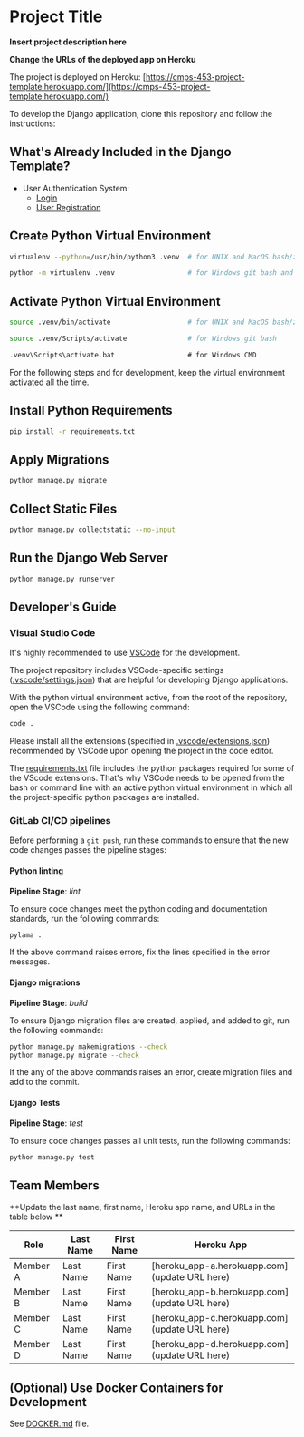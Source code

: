 # Project Title

**Insert project description here**

**Change the URLs of the deployed app on Heroku**

The project is deployed on Heroku:
[https://cmps-453-project-template.herokuapp.com/](https://cmps-453-project-template.herokuapp.com/)

To develop the Django application, clone this repository and follow the instructions:

## What's Already Included in the Django Template?

-   User Authentication System:
    -   [Login](https://cmps-453-project-template.herokuapp.com/accounts/login/)
    -   [User Registration](https://cmps-453-project-template.herokuapp.com/accounts/signup/)

## Create Python Virtual Environment

```bash
virtualenv --python=/usr/bin/python3 .venv  # for UNIX and MacOS bash/zsh
```

```bash
python -m virtualenv .venv                  # for Windows git bash and Windows CMD
```

## Activate Python Virtual Environment

```bash
source .venv/bin/activate                   # for UNIX and MacOS bash/zsh
```

```bash
source .venv/Scripts/activate               # for Windows git bash
```

```cmd
.venv\Scripts\activate.bat                  # for Windows CMD
```

For the following steps and for development, keep the virtual environment activated all the time.

## Install Python Requirements

```bash
pip install -r requirements.txt
```

## Apply Migrations

```bash
python manage.py migrate
```

## Collect Static Files

```bash
python manage.py collectstatic --no-input
```

## Run the Django Web Server

```bash
python manage.py runserver
```

## Developer's Guide

### Visual Studio Code

It's highly recommended to use [VSCode](https://code.visualstudio.com/) for the development.

The project repository includes VSCode-specific settings ([.vscode/settings.json](.vscode/settings.json))
that are helpful for developing Django applications.

With the python virtual environment active, from the root of the repository,
open the VSCode using the following command:

```bash
code .
```

Please install all the extensions (specified in [.vscode/extensions.json](.vscode/extensions.json))
recommended by VSCode upon opening the project in the code editor.

The [requirements.txt](requirements.txt) file includes the python packages required for some
of the VScode extensions. That's why VSCode needs to be opened from the bash or command
line with an active python virtual environment in which all the project-specific python packages
are installed.

### GitLab CI/CD pipelines

Before performing a `git push`, run these commands to ensure that the new code changes passes
the pipeline stages:

#### Python linting

**Pipeline Stage**: _lint_

To ensure code changes meet the python coding and documentation standards, run the following
commands:

```bash
pylama .
```

If the above command raises errors, fix the lines specified in the error messages.

#### Django migrations

**Pipeline Stage**: _build_

To ensure Django migration files are created, applied, and added to git, run the following commands:

```bash
python manage.py makemigrations --check
python manage.py migrate --check
```

If the any of the above commands raises an error, create migration files and add to the commit.

#### Django Tests

**Pipeline Stage**: _test_

To ensure code changes passes all unit tests, run the following commands:

```bash
python manage.py test
```

## Team Members

**Update the last name, first name, Heroku app name, and URLs in the table below **

| Role     | Last Name | First Name | Heroku App                                    |
| -------- | --------- | ---------- | --------------------------------------------- |
| Member A | Last Name | First Name | [heroku_app-a.herokuapp.com](update URL here) |
| Member B | Last Name | First Name | [heroku_app-b.herokuapp.com](update URL here) |
| Member C | Last Name | First Name | [heroku_app-c.herokuapp.com](update URL here) |
| Member D | Last Name | First Name | [heroku_app-d.herokuapp.com](update URL here) |

## (Optional) Use Docker Containers for Development

See [DOCKER.md](DOCKER.md) file.
